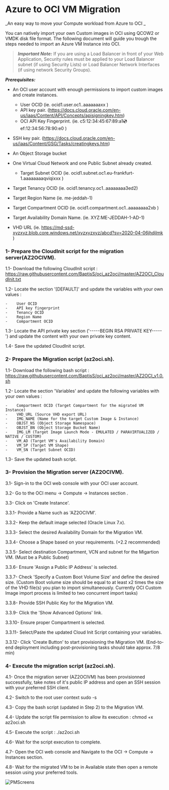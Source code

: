 # Azure to OCI VM Migration #
_An easy way to move your Compute workload from Azure to OCI _ 


You can natively import your own Custom images in OCI using QCOW2 or VMDK disk file format.
The following document will guide you trough the steps needed to import an Azure VM Instance into OCI.   



> ***Important Note:*** 
> If you are using a Load Balancer in front of your Web Application, Security rules must be applied to your Load Balancer subnet (if using Security Lists) or Load Balancer Network Interfaces (if using network Security Groups).


***Prerequisites:***

- An OCI user account with enough permissions to import custom images and create instances. 
    - User OCID (ie. ocid1.user.oc1..aaaaaaaxx )
    - API key pair. (https://docs.cloud.oracle.com/en-us/iaas/Content/API/Concepts/apisigningkey.htm)
    -	OCI API Key Fingerprint. (ie.  c5:12:34:45:67:89:a1:cd:ef:12:34:56:78:90:e0 ) 


- SSH key pair. (https://docs.cloud.oracle.com/en-us/iaas/Content/GSG/Tasks/creatingkeys.htm) 
- An Object Storage bucket 
- One Virtual Cloud Network and one Public Subnet already created. 
    -	Target Subnet OCID (ie. ocid1.subnet.oc1.eu-frankfurt-1.aaaaaaaaqviqixxx ) 


-	Target Tenancy OCID (ie. ocid1.tenancy.oc1..aaaaaaaa3ed2)
-	Target Region Name (ie. me-jeddah-1)
-	Target Compartment OCID (ie. ocid1.compartment.oc1..aaaaaaaa2xb )
-	Target Availability Domain Name. (ie. XYZ:ME-JEDDAH-1-AD-1)


-	VHD URL (ie. https://md-ssd-xyzxyz.blob.core.windows.net/xyzxyzxyz/abcd?sv=2020-04-06jhdjlmk )

 
### 1- Prepare the CloudInit script for the migration server(AZ2OCIVM).

 1.1-	Download the following CloudInit script : https://raw.githubusercontent.com/BaptisS/oci_az2oci/master/AZ2OCI_CloudInit.txt 
 
 1.2-   Locate the section '[DEFAULT]' and update the variables with your own values : 
 
    -    User OCID 
    -    API key fingerprint 
    -    Tenancy OCID 
    -    Region Name 
    -    Compartment OCID 
 
 1.3-   Locate the API private key section ('-----BEGIN RSA PRIVATE KEY-----') and update the content with your own private key content. 
 
 1.4-   Save the updated CloudInit script.  
 
### 2- Prepare the Migration script (az2oci.sh).

 1.1-	Download the following bash script : https://raw.githubusercontent.com/BaptisS/oci_az2oci/master/AZ2OCI_v1.0.sh
 
 1.2-   Locate the section 'Variables' and update the following variables with your own values : 
 
    -    Compartment OCID (Target Compartment for the migrated VM Instance)  
    -    VHD_URL (Source VHD export URL)  
    -    IMG_NAME (Name for the target Custom Image & Instance) 
    -    OBJST_NS (Object Storage Namespace) 
    -    OBJST_BN (Object Storage Bucket Name) 
    -    IMG_LM (Target Image Launch Mode - EMULATED / PARAVIRTUALIZED / NATIVE / CUSTOM)
    -    VM_AD (Target VM's Availability Domain) 
    -    VM_SP (Target VM Shape) 
    -    VM_SN (Target Subnet OCID) 
 
 1.3-   Save the updated bash script.  

### 3- Provision the Migration server (AZ2OCIVM).    

 3.1-	Sign-in to the OCI web console with your OCI user account. 
 
 3.2-	Go to the OCI menu -> Compute -> Instances section . 
 
 3.3-   Click on 'Create Instance'.
 
 3.3.1-   Provide a Name such as 'AZ2OCIVM'.
 
 3.3.2-   Keep the default image selected (Oracle Linux 7.x).
 
 3.3.3-   Select the desired Availability Domain for the Migration VM. 
 
 3.3.4-   Choose a Shape based on your requirements. (+2.2 recommended)
 
 3.3.5-   Select destination Compartment, VCN and subnet for the Migartion VM. (Must be a Public Subnet)  
 
 3.3.6-   Ensure 'Assign a Public IP Address' is selected.
 
 3.3.7-   Check 'Specify a Custom Boot Volume Size' and define the desired size. (Custom Boot volume size should be equal to at least x2 times the size of the VHD file(s) you plan to import simultaneously. Currently OCI Custom Image import process is limited to two concurrent import tasks) 
 
 3.3.8-   Provide SSH Public Key for the Migration VM. 
 
 3.3.9-   Click the 'Show Advanced Options' link. 
 
 3.3.10-  Ensure proper Compartment is selected. 

 3.3.11-  Select/Paste the updated Cloud Init Script containing your variables. 
 
 3.3.12-  Click 'Create Button' to start provisioning the Migration VM. (End-to-end deployment including post-provisioning tasks should take approx. 7/8 min)


### 4- Execute the migration script (az2oci.sh).   

 4.1-	Once the migration server (AZ2OCIVM) has been provisionned successfully, take notes of it's public IP address and open an SSH session with your preferred SSH client.
 
 4.2-   Switch to the root user context 
        sudo -s
 
 4.3-   Copy the bash script (updated in Step 2) to the Migration VM. 
 
 4.4-   Update the script file permission to allow its execution : 
        chmod +x az2oci.sh
 
 4.5-   Execute the script : 
        ./az2oci.sh
 
 4.6-   Wait for the script execution to complete. 
 
 4.7-   Open the OCI web console and Navigate to the OCI -> Compute -> Instances section. 
 
 4.8-   Wait for the migrated VM to be in Available state then open a remote session using your preferred tools. 
 
 

![PMScreens](/img/01.jpg)

